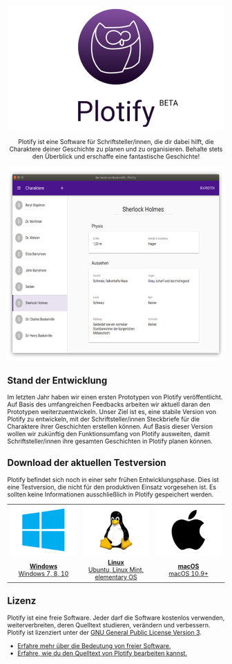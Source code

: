 <p align="center">
  <img src="docs/assets/header.png" alt="Plotify" />
</p>

<p align="center">
  Plotify ist eine Software für Schriftsteller/innen, die dir dabei hilft, die Charaktere deiner Geschichte zu planen und zu organisieren.
  Behalte stets den Überblick und erschaffe eine fantastische Geschichte!
</p>

<p align="center">
  <img src="docs/assets/screenshot-0.2.0-alpha.1-linux.png?raw=true" alt="Plotify v0.2.0-alpha.1 Linux" width="623" height="450" />
</p>


## Stand der Entwicklung

Im letzten Jahr haben wir einen ersten Prototypen von Plotify veröffentlicht.
Auf Basis des umfangreichen Feedbacks arbeiten wir aktuell daran den Prototypen weiterzuentwickeln.
Unser Ziel ist es, eine stabile Version von Plotify zu entwickeln, mit der Schriftsteller/innen Steckbriefe für die Charaktere ihrer Geschichten erstellen können.
Auf Basis dieser Version wollen wir zukünftig den Funktionsumfang von Plotify ausweiten, damit Schriftsteller/innen ihre gesamten Geschichten in Plotify planen können.


## Download der aktuellen Testversion

Plotify befindet sich noch in einer sehr frühen Entwicklungsphase.
Dies ist eine Testversion, die nicht für den produktiven Einsatz vorgesehen ist.
Es sollten keine Informationen ausschließlich in Plotify gespeichert werden.

<table>
    <tr>
        <td align="center" width="33%">
            <a href="https://github.com/plotify/plotify/releases/download/v0.2.0-alpha.1/plotify-0.2.0-alpha.1-windows-x64.exe">
                <img src="docs/assets/windows-logo.png" />
            </a>
         </td>
        <td align="center" width="33%">
            <a href="https://github.com/plotify/plotify/releases/download/v0.2.0-alpha.1/plotify-0.2.0-alpha.1-linux-amd64.deb">
                <img src="docs/assets/linux-logo.png" />
            </a>
        </td>
        <td align="center" width="33%">
            <a href="https://github.com/plotify/plotify/releases/download/v0.2.0-alpha.1/plotify-0.2.0-alpha.1-macos-x64.dmg">
                <img src="docs/assets/macos-logo.png" />
            </a>
        </td>
    </tr>
    <tr>
        <td align="center">
            <a href="https://github.com/plotify/plotify/releases/download/v0.2.0-alpha.1/plotify-0.2.0-alpha.1-windows-x64.exe">
                <b>Windows</b><br />
                Windows 7, 8, 10
            </a>
        </td>
        <td align="center">
            <a href="https://github.com/plotify/plotify/releases/download/v0.2.0-alpha.1/plotify-0.2.0-alpha.1-linux-amd64.deb">
                <b>Linux</b><br />
                Ubuntu, Linux Mint, elementary OS
            </a>
        </td>
        <td align="center">
            <a href="https://github.com/plotify/plotify/releases/download/v0.2.0-alpha.1/plotify-0.2.0-alpha.1-macos-x64.dmg">
                <b>macOS</b><br />
                macOS 10.9+
            </a>
        </td>
    </tr>
</table>


## Lizenz

Plotify ist eine freie Software. Jeder darf die Software kostenlos verwenden,
weiterverbreiten, deren Quelltext studieren, verändern und verbessern.
Plotify ist lizenziert unter der [GNU General Public License Version 3](LICENSE).

- [Erfahre mehr über die Bedeutung von freier Software.](https://www.gnu.org/philosophy/free-sw.de.html)
- [Erfahre, wie du den Quelltext von Plotify bearbeiten kannst.](docs/development/README.md)

